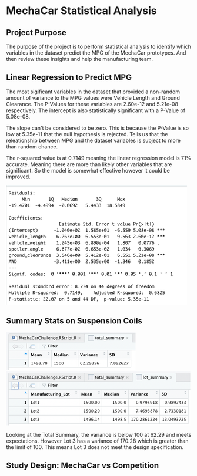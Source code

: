 # MechaCar Statistical Analysis

## Project Purpose

The purpose of the project is to perform statistical analysis to identify which variables in the dataset predict the MPG of the MechaCar prototypes. And then review these insights and help the manufacturing team.

## Linear Regression to Predict MPG

The most sigificant variables in the dataset that provided a non-random amount of variance to the MPG values were Vehicle Length and Ground Clearance. The P-Values for these variables are 2.60e-12 and 5.21e-08 respectively. The intercept is also statistically significant with a P-Value of 5.08e-08.

The slope can't be considered to be zero. This is because the P-Value is so low at 5.35e-11 that the null hypothesis is rejected. Tells us that the releationship between MPG and the dataset variables is subject to more than random chance. 

The r-squared value is at 0.7149 meaning the linear regression model is 71% accurate. Meaning there are more than likely other variables that are significant. So the model is somewhat effective however it could be improved.

![](images/deliv1.png)

## Summary Stats on Suspension Coils
![](images/total_summary.png)
![](images/lot_summary.png)

Looking at the Total Summary, the variance is below 100 at 62.29 and meets expectations. However Lot 3 has a variance of 170.28 which is greater than the limit of 100. This means Lot 3 does not meet the design specification. 

## Study Design: MechaCar vs Competition
